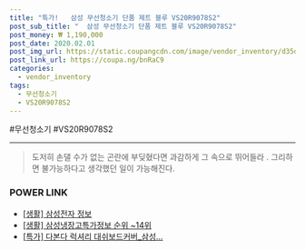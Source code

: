 ```yaml
--- 
title: "특가!   삼성 무선청소기 단품 제트 블루 VS20R9078S2" 
post_sub_title: "  삼성 무선청소기 단품 제트 블루 VS20R9078S2" 
post_money: ₩ 1,190,000 
post_date: 2020.02.01 
post_img_url: https://static.coupangcdn.com/image/vendor_inventory/d35d/9a7cc892ba0e221ebed12db49717254ce0de3c218662071345d395e2688c.jpg 
post_link_url: https://coupa.ng/bnRaC9 
categories: 
  - vendor_inventory 
tags: 
  - 무선청소기 
  - VS20R9078S2 
--- 
```

  #무선청소기 #VS20R9078S2 
<hr> 

> 도저히 손댈 수가 없는 곤란에 부딪혔다면 과감하게 그 속으로 뛰어들라 . 그리하면 불가능하다고 생각했던 일이 가능해진다. 


### POWER LINK

* <a href="https://blog.naver.com/fasyy4321/221766007026" target="_blank"> [생활] 삼성전자 정보 </a>
* <a href="https://blog.naver.com/fasyy4321/221773105435" target="_blank"> [생활] 삼성냉장고특가정보 순위 ~14위</a>
* <a href="https://blog.naver.com/sakai111/221788592378" target="_blank">[특가] 다본다 럭셔리 대쉬보드커버_삼성...</a>
